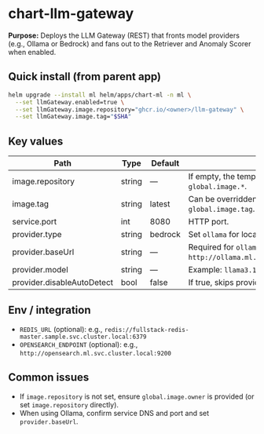 # chart-llm-gateway

**Purpose:** Deploys the LLM Gateway (REST) that fronts model providers (e.g., Ollama or Bedrock) and fans out to the Retriever and Anomaly Scorer when enabled.

## Quick install (from parent app)
```bash
helm upgrade --install ml helm/apps/chart-ml -n ml \
  --set llmGateway.enabled=true \
  --set llmGateway.image.repository="ghcr.io/<owner>/llm-gateway" \
  --set llmGateway.image.tag="$SHA"
```

## Key values
| Path | Type | Default | Notes |
|------|------|---------|------|
| image.repository | string | — | If empty, the template will synthesize from `global.image.*`. |
| image.tag        | string | latest | Can be overridden globally via `global.image.tag`. |
| service.port     | int    | 8080   | HTTP port. |
| provider.type    | string | bedrock | Set `ollama` for local testing. |
| provider.baseUrl | string | — | Required for `ollama` (e.g., `http://ollama.ml.svc.cluster.local:11434`). |
| provider.model   | string | — | Example: `llama3.1:8b`. |
| provider.disableAutoDetect | bool | false | If true, skips provider autodetect. |

## Env / integration
- `REDIS_URL` (optional): e.g., `redis://fullstack-redis-master.sample.svc.cluster.local:6379`
- `OPENSEARCH_ENDPOINT` (optional): e.g., `http://opensearch.ml.svc.cluster.local:9200`

## Common issues
- If `image.repository` is not set, ensure `global.image.owner` is provided (or set `image.repository` directly).
- When using Ollama, confirm service DNS and port and set `provider.baseUrl`.
